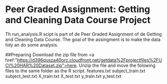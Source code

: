 # Peer Graded Assignment: Getting and Cleaning Data Course Project
Th run_analysis.R scipt is part of de Peer Graded Assignment of de Getting and Cleaning Data Course. The goal of the assingment is to make the data tidy an do some analysis.

##Preparing
Download the zip file from <a href:"https://d396qusza40orc.cloudfront.net/getdata%2Fprojectfiles%2FUCI%20HAR%20Dataset.zip">here</a>. Unzip the file and move the folowing files to the same folder as the R script.
features.txt
subject_train.txt
subject_test.txt
X_train.txt
X_test.txt
y_train.txt
y_test.txt
